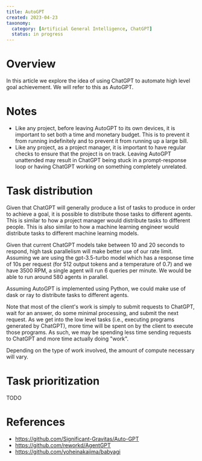 ```yaml
---
title: AutoGPT
created: 2023-04-23
taxonomy:
  category: [Artificial General Intelligence, ChatGPT]
  status: in progress
---
```


# Overview
In this article we explore the idea of using ChatGPT to automate high level goal achievement. We will refer to this as AutoGPT.

# Notes
* Like any project, before leaving AutoGPT to its own devices, it is important to set both a time and monetary budget. This is to prevent it from running indefinitely and to prevent it from running up a large bill.
* Like any project, as a project manager, it is important to have regular checks to ensure that the project is on track. Leaving AutoGPT unattended may result in ChatGPT being stuck in a prompt-response loop or having ChatGPT working on something completely unrelated.

# Task distribution
Given that ChatGPT will generally produce a list of tasks to produce in order to achieve a goal, it is possible to distribute those tasks to different agents. This is similar to how a project manager would distribute tasks to different people. This is also similar to how a machine learning engineer would distribute tasks to different machine learning models.

Given that current ChatGPT models take between 10 and 20 seconds to respond, high task parallelism will make better use of our rate limit. Assuming we are using the gpt-3.5-turbo model which has a response time of 10s per request (for 512 output tokens and a temperature of 0.7) and we have 3500 RPM, a single agent will run 6 queries per minute. We would be able to run around 580 agents in parallel.

Assuming AutoGPT is implemented using Python, we could make use of dask or ray to distribute tasks to different agents.

Note that most of the client's work is simply to submit requests to ChatGPT, wait for an answer, do some minimal processing, and submit the next request. As we get into the low level tasks (i.e., executing programs generated by ChatGPT), more time will be spent on by the client to execute those programs. As such, we may be spending less time sending requests to ChatGPT and more time actually doing "work".

Depending on the type of work involved, the amount of compute necessary will vary.

# Task prioritization
TODO

# References
* https://github.com/Significant-Gravitas/Auto-GPT
* https://github.com/reworkd/AgentGPT
* https://github.com/yoheinakajima/babyagi
